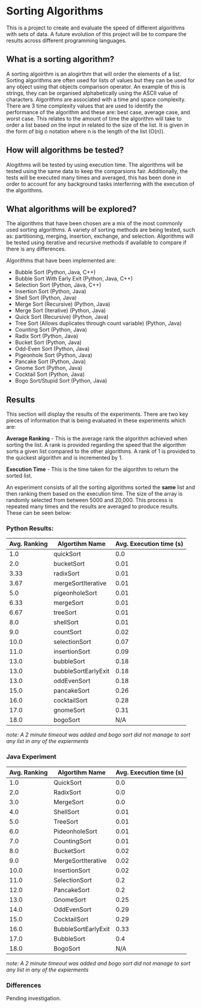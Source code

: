 # Sorting Algorithms

This is a project to create and evaluate the speed of different algorithms with sets of data. A future evolution of this project will be to compare the results across different programming languages.

## What is a sorting algorithm?

A sorting algoirthm is an alogirthm that will order the elements of a list. Sorting algorithms are often used for lists of values but they can be used for any object using that objects comparison operator. An example of this is strings, they can be organised alphabetically using the ASCII value of characters. Algorithms are associated with a time and space complexity. There are 3 time complexity values that are used to identify the performance of the algorithm and these are: best case, average case, and worst case. This relates to the amount of time the algorithm will take to order a list based on the input in related to the size of the list. It is given in the form of big o notation where n is the length of the list (O(n)). 

## How will algorithms be tested?

Alogithms will be tested by using execution time. The algorithms will be tested using the same data to keep the comparsions fair. Additionally, the tests will be executed many times and averaged, this has been done in order to account for any background tasks interferring with the execution of the algorithms.

## What algorithms will be explored?

The algorithms that have been chosen are a mix of the most commonly used sorting algorithms. A variety of sorting methods are being tested, such as: partitioning, merging, insertion, exchange, and selection. Algorithms will be tested using iterative and recursive methods if available to compare if there is any differences.

Algorithms that have been implemented are:
* Bubble Sort (Python, Java, C++)
* Bubble Sort With Early Exit (Python, Java, C++)
* Selection Sort (Python, Java, C++)
* Insertion Sort (Python, Java)
* Shell Sort (Python, Java)
* Merge Sort (Recursive) (Python, Java)
* Merge Sort (Iterative) (Python, Java)
* Quick Sort (Recursive) (Python, Java)
* Tree Sort (Allows duplicates through count variable) (Python, Java)
* Counting Sort (Python, Java)
* Radix Sort (Python, Java)
* Bucket Sort (Python, Java)
* Odd-Even Sort (Python, Java)
* Pigeonhole Sort (Python, Java)
* Pancake Sort (Python, Java)
* Gnome Sort (Python, Java)
* Cocktail Sort (Python, Java)
* Bogo Sort/Stupid Sort (Python, Java)

## Results

This section will display the results of the experiments. There are two key pieces of information that is being evaluated in these experiments which are: 

**Average Ranking** - This is the average rank the algorithm achieved when sorting the list. A rank is provided regarding the speed that the algorithm sorts a given list compared to the other algorithms. A rank of 1 is provided to the quickest algorithm and is incremented by 1.

**Execution Time** - This is the time taken for the algorithm to return the sorted list.

An experiment consists of all the sorting algorithms sorted the **same** list and then ranking them based on the execution time. The size of the array is randomly selected from between 5000 and 20,000. This process is repeated many times and the results are averaged to produce results. These can be seen below:

### Python Results:

| Avg. Ranking  | Algortihm Name| Avg. Execution time (s)| 
| ------------- | ------------- | ------------------------|
| 1.0 | quickSort | 0.0 |
| 2.0 | bucketSort | 0.01 |
| 3.33 | radixSort | 0.01 |
| 3.67 | mergeSortIterative | 0.01 |
| 5.0 | pigeonholeSort | 0.01 |
| 6.33 | mergeSort | 0.01 |
| 6.67 | treeSort | 0.01 |
| 8.0 | shellSort | 0.01 |
| 9.0 | countSort | 0.02 |
| 10.0 | selectionSort | 0.07 |
| 11.0 | insertionSort | 0.09 |
| 13.0 | bubbleSort | 0.18 |
| 13.0 | bubbleSortEarlyExit | 0.18 |
| 13.0 | oddEvenSort | 0.18 |
| 15.0 | pancakeSort | 0.26 |
| 16.0 | cocktailSort | 0.28 |
| 17.0 | gnomeSort | 0.31 |
| 18.0 | bogoSort | N/A |

*note: A 2 minute timeout was added and bogo sort did not manage to sort any list in any of the expierments* 

### Java Experiment 

| Avg. Ranking  | Algortihm Name| Avg. Execution time (s)| 
| ------------- | ------------- | ------------------------|
| 1.0| QuickSort|0.0 | 1.0| QuickSort|0.0 | 
| 2.0| RadixSort|0.0 |
| 3.0| MergeSort|0.0 |
| 4.0| ShellSort|0.01 |
| 5.0| TreeSort|0.01 |
| 6.0| PideonholeSort|0.01 |
| 7.0| CountingSort|0.01 |
| 8.0| BucketSort|0.02 |
| 9.0| MergeSortIterative|0.02 |
| 10.0| InsertionSort|0.02 |
| 11.0| SelectionSort|0.2 |
| 12.0| PancakeSort|0.2 |
| 13.0| GnomeSort|0.25 |
| 14.0| OddEvenSort|0.29 |
| 15.0| CocktailSort|0.29 |
| 16.0| BubbleSortEarlyExit|0.33 |
| 17.0| BubbleSort|0.4 |
| 18.0| BogoSort | N/A

*note: A 2 minute timeout was added and bogo sort did not manage to sort any list in any of the expierments* 

### Differences

Pending investigation.
